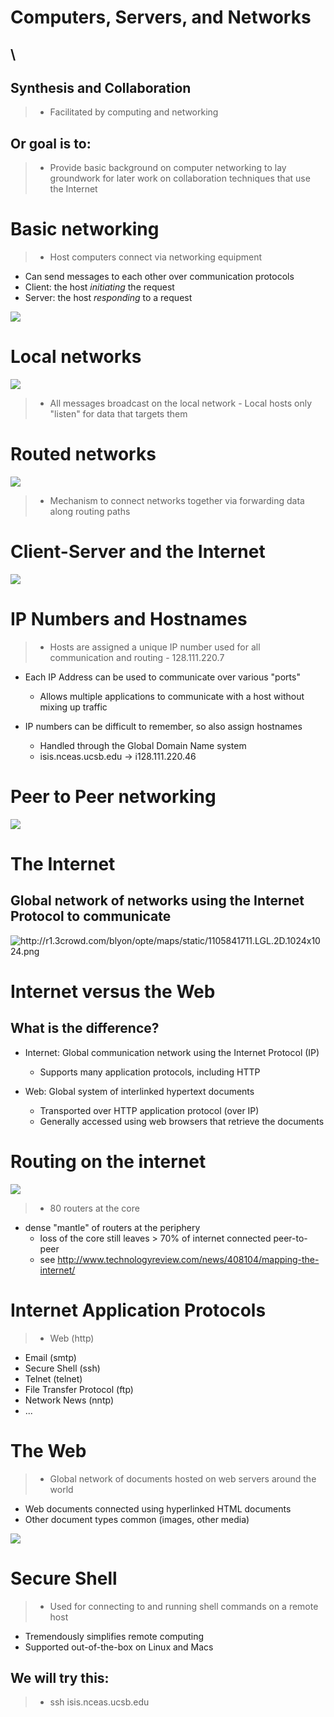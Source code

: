 # Computers, Servers, and Networks

## \ 

## Synthesis and Collaboration 

> * Facilitated by computing and networking

## Or goal is to:

> * Provide basic background on computer networking to lay groundwork for later work on collaboration techniques that use the Internet


# Basic networking

> * Host computers connect via networking equipment
* Can send messages to each other over communication protocols
* Client: the host *initiating* the request
* Server: the host *responding* to a request

![](images/tcp_ports.jpg)


# Local networks

![](images/client-server-network.png)

> * All messages broadcast on the local network
    - Local hosts only "listen" for data that targets them

# Routed networks

![](images/routers_archs.gif)

> * Mechanism to connect networks together via forwarding data along routing paths


# Client-Server and the Internet

![](images/client-server.png)

# IP Numbers and Hostnames

> * Hosts are assigned a unique IP number used for all communication and routing
    - 128.111.220.7
* Each IP Address can be used to communicate over various "ports"
    - Allows multiple applications to communicate with a host without mixing up traffic

* IP numbers can be difficult to remember, so also assign hostnames
    - Handled through the Global Domain Name system
    - isis.nceas.ucsb.edu -> i128.111.220.46

# Peer to Peer networking

![](images/p2p-network.png)


# The Internet

## Global network of networks using the Internet Protocol to communicate

![](images/internet-1024x1024.png
     "http://r1.3crowd.com/blyon/opte/maps/static/1105841711.LGL.2D.1024x1024.png")


# Internet versus the Web

## What is the difference?

* Internet: Global communication network using the Internet Protocol (IP)
    - Supports many application protocols, including HTTP

* Web: Global system of interlinked hypertext documents
    - Transported over HTTP application protocol (over IP)
    - Generally accessed using web browsers that retrieve the documents

# Routing on the internet

![](images/internet-core.jpg)

> * 80 routers at the core
* dense "mantle" of routers at the periphery
    - loss of the core still leaves > 70% of internet connected peer-to-peer
    - see http://www.technologyreview.com/news/408104/mapping-the-internet/

# Internet Application Protocols

> * Web (http)
* Email (smtp)
* Secure Shell (ssh)
* Telnet (telnet)
* File Transfer Protocol (ftp)
* Network News (nntp)
* ...

# The Web

> * Global network of documents hosted on web servers around the world
* Web documents connected using hyperlinked HTML documents
* Other document types common (images, other media)

![](images/img_HTTP_request.png)

# Secure Shell

> * Used for connecting to and running shell commands on a remote host
* Tremendously simplifies remote computing
* Supported out-of-the-box on Linux and Macs

## We will try this:

> * ssh isis.nceas.ucsb.edu



